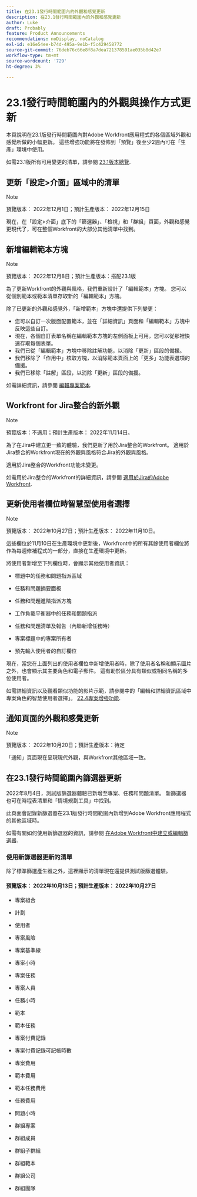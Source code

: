 ```yaml
---
title: 在23.1發行時間範圍內的外觀和感覺更新
description: 在23.1發行時間範圍內的外觀和感覺更新
author: Luke
draft: Probably
feature: Product Announcements
recommendations: noDisplay, noCatalog
exl-id: e16e54ee-b74d-495a-9e1b-f5c429458772
source-git-commit: 76deb76c66e8f8a7dea721378591ae035b8d42e7
workflow-type: tm+mt
source-wordcount: '729'
ht-degree: 3%

---
```


# 23.1發行時間範圍內的外觀與操作方式更新

本頁說明在23.1版發行時間範圍內對Adobe Workfront應用程式的各個區域外觀和感覺所做的小幅更新。 這些增強功能將在發佈到「預覽」後至少2週內可在「生產」環境中使用。

如需23.1版所有可用變更的清單，請參閱 [23.1版本總覽](/help/quicksilver/product-announcements/product-releases/23.1-release-activity/23-1-release-overview.md).

## 更新「設定>介面」區域中的清單

>[!NOTE]
>
>預覽版本： 2022年12月1日；預計生產版本： 2022年12月15日

現在，在「設定>介面」底下的「篩選器」、「檢視」和「群組」頁面，外觀和感覺更現代了，可在整個Workfront的大部分其他清單中找到。

## 新增編輯範本方塊

>[!NOTE]
>
>預覽版本： 2022年12月8日；預計生產版本：搭配23.1版

為了更新Workfront的外觀與風格，我們重新設計了「編輯範本」方塊。 您可以從個別範本或範本清單存取新的「編輯範本」方塊。

除了已更新的外觀和感覺外，「新增範本」方塊中還提供下列變更：

* 您可以自訂一次版面配置範本，並在「詳細資訊」頁面和「編輯範本」方塊中反映這些自訂。
* 現在，各個自訂表單名稱在編輯範本方塊的左側面板上可用，您可以從那裡快速存取每個表單。
* 我們已從「編輯範本」方塊中移除註解功能，以消除「更新」區段的備援。
* 我們移除了「作用中」核取方塊，以消除範本頁面上的「更多」功能表選項的備援。
* 我們已移除「註解」區段，以消除「更新」區段的備援。

如需詳細資訊，請參閱 [編輯專案範本](/help/quicksilver/manage-work/projects/create-and-manage-templates/edit-templates.md).

## Workfront for Jira整合的新外觀

>[!NOTE]
>
>預覽版本：不適用；預計生產版本： 2022年11月14日。

為了在Jira中建立更一致的體驗，我們更新了用於Jira整合的Workfront。 適用於Jira整合的Workfront現在的外觀與風格符合Jira的外觀與風格。

適用於Jira整合的Workfront功能未變更。

如需用於Jira整合的Workfront的詳細資訊，請參閱 [適用於Jira的Adobe Workfront](/help/quicksilver/workfront-integrations-and-apps/use-workfront-with-jira/workfront-for-jira.md).

## 更新使用者欄位時智慧型使用者選擇

>[!NOTE]
>
>預覽版本： 2022年10月27日；預計生產版本： 2022年11月10日。
>
>這些欄位於11月10日在生產環境中更新後，Workfront中的所有其餘使用者欄位將作為每週修補程式的一部分，直接在生產環境中更新。

將使用者新增至下列欄位時，會顯示其他使用者資訊：

* 標題中的任務和問題指派區域

* 任務和問題摘要面板

* 任務和問題進階指派方塊

* 工作負載平衡器中的任務和問題指派

* 任務和問題清單及報告（內聯新增任務時）

* 專案標題中的專案所有者

* 預先輸入使用者的自訂欄位

現在，當您在上面列出的使用者欄位中新增使用者時，除了使用者名稱和顯示圖片之外，也會顯示其主要角色和電子郵件。 這有助於區分具有類似或相同名稱的多位使用者。

如需詳細資訊以及觀看類似功能的影片示範，請參閱中的「編輯和詳細資訊區域中專案角色的智慧使用者選擇」。 [22.4專案增強功能](/help/quicksilver/product-announcements/product-releases/22.4-release-activity/22-4-project-enhancements.md).

## 通知頁面的外觀和感覺更新

>[!NOTE]
>
>預覽版本： 2022年10月20日；預計生產版本：待定 <!-- Phased rollout beginning on November 3, with availability for all customers by November 17, 2022. -->

「通知」頁面現在呈現現代外觀，與Workfront其他區域一致。

## 在23.1發行時間範圍內篩選器更新

2022年8月4日，測試版篩選器體驗已新增至專案、任務和問題清單。 新篩選器也可在時程表清單和「情境規劃工具」中找到。

此頁面會記錄新篩選器在23.1版發行時間範圍內新增到Adobe Workfront應用程式的其他區域時。

如需有關如何使用新篩選器的資訊，請參閱 [在Adobe Workfront中建立或編輯篩選器](/help/quicksilver/reports-and-dashboards/reports/reporting-elements/create-filters.md).

### 使用新篩選器更新的清單

除了標準篩選產生器之外，這裡顯示的清單現在還提供測試版篩選體驗。

#### 預覽版本： 2022年10月13日；預計生產版本： 2022年10月27日

* 專案組合

* 計劃

* 使用者

* 專案風險

* 專案基準線

* 專案小時

* 專案任務

* 專案人員

* 任務小時

* 範本

* 範本任務

* 專案付費記錄

* 專案付費記錄可記帳時數

* 專案費用

* 範本費用

* 範本任務費用

* 任務費用

* 問題小時

* 群組專案

* 群組成員

* 群組子群組

* 群組範本

* 群組公司

* 群組團隊
